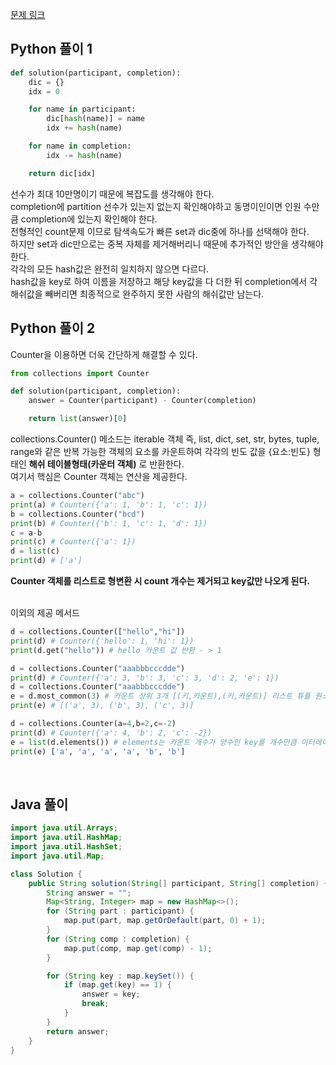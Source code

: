 [문제 링크](https://programmers.co.kr/learn/courses/30/lessons/42576)


## Python 풀이 1
```python
def solution(participant, completion):
    dic = {}
    idx = 0

    for name in participant:
        dic[hash(name)] = name
        idx += hash(name)

    for name in completion:
        idx -= hash(name)

    return dic[idx]
```
선수가 최대 10만명이기 때문에 복잡도를 생각해야 한다.  
completion에 partition 선수가 있는지 없는지 확인해야하고 동명이인이면 인원 수만큼 completion에 있는지 확인해야 한다.  
전형적인 count문제 이므로 탐색속도가 빠른 set과 dic중에 하나를 선택해야 한다.  
하지만 set과 dic만으로는 중복 자체를 제거해버리니 때문에 추가적인 방안을 생각해야 한다.  
각각의 모든 hash값은 완전히 일치하지 않으면 다르다.  
hash값을 key로 하여 이름을 저장하고 해당 key값을 다 더한 뒤 completion에서 각 해쉬값을 빼버리면 최종적으로 완주하지 못한 사람의 해쉬값만 남는다.


## Python 풀이 2
Counter을 이용하면 더욱 간단하게 해결할 수 있다. 
```python
from collections import Counter

def solution(participant, completion):
    answer = Counter(participant) - Counter(completion)

    return list(answer)[0]
```

collections.Counter() 메소드는 iterable 객체 즉, list, dict, set, str, bytes, tuple, range와 같은 반복 가능한 객체의 요소를 카운트하여 각각의 빈도 값을 {요소:빈도} 형태인 __해쉬 테이블형태(카운터 객체)__ 로 반환한다.  
여기서 핵심은 Counter 객체는 연산을 제공한다.  
```python
a = collections.Counter("abc")
print(a) # Counter({'a': 1, 'b': 1, 'c': 1}) 
b = collections.Counter("bcd") 
print(b) # Counter({'b': 1, 'c': 1, 'd': 1})
c = a-b
print(c) # Counter({'a': 1})
d = list(c)
print(d) # ['a']
```
__Counter 객체를 리스트로 형변환 시 count 개수는 제거되고 key값만 나오게 된다.__  
<Br>

이외의 제공 메서드
```python
d = collections.Counter(["hello","hi"])
print(d) # Counter({'hello': 1, 'hi': 1})
print(d.get("hello")) # hello 카운트 값 반환 - > 1

d = collections.Counter("aaabbbcccdde")
print(d) # Counter({'a': 3, 'b': 3, 'c': 3, 'd': 2, 'e': 1})
d = collections.Counter("aaabbbcccdde")
e = d.most_common(3) # 카운트 상위 3개 [(키,카운트),(키,카운트)] 리스트 튜플 원소 형태로 반환
print(e) # [('a', 3), ('b', 3), ('c', 3)]

d = collections.Counter(a=4,b=2,c=-2)
print(d) # Counter({'a': 4, 'b': 2, 'c': -2})
e = list(d.elements()) # elements는 카운트 개수가 양수인 key를 개수만큼 이터레이터로 반환 -> 리스트 형번환 필요
print(e) ['a', 'a', 'a', 'a', 'b', 'b']
```
<br>

## Java 풀이
```java
import java.util.Arrays;
import java.util.HashMap;
import java.util.HashSet;
import java.util.Map;

class Solution {
    public String solution(String[] participant, String[] completion) {
        String answer = "";
        Map<String, Integer> map = new HashMap<>();
        for (String part : participant) {
            map.put(part, map.getOrDefault(part, 0) + 1);
        }
        for (String comp : completion) {
            map.put(comp, map.get(comp) - 1);
        }

        for (String key : map.keySet()) {
            if (map.get(key) == 1) {
                answer = key;
                break;
            }
        }
        return answer;
    }
}
```